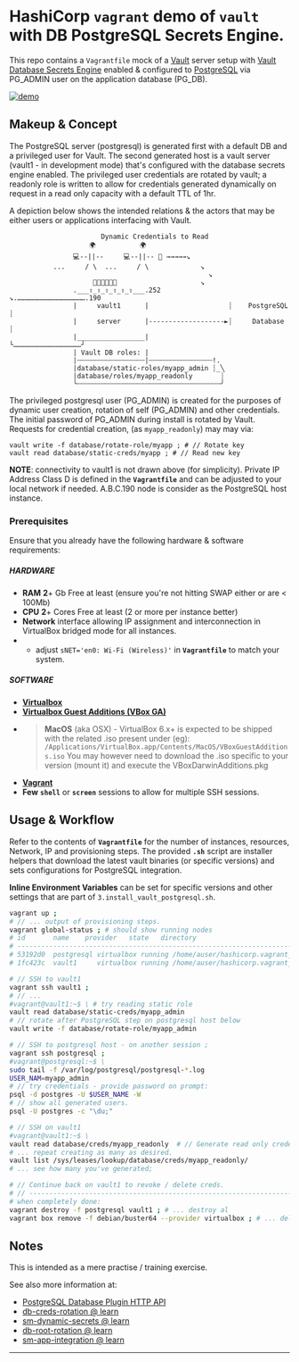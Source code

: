 # HashiCorp `vagrant` demo of **`vault`** with DB PostgreSQL Secrets Engine.
This repo contains a `Vagrantfile` mock of a [Vault](https://www.vaultproject.io/) server setup with [Vault Database Secrets Engine](https://www.vaultproject.io/docs/secrets/databases/) enabled & configured to [PostgreSQL](https://www.vaultproject.io/docs/secrets/databases/postgresql/) via PG_ADMIN user on the application database (PG_DB).

[![demo](https://asciinema.org/a/308019.svg)](https://asciinema.org/a/308019?autoplay=1)


## Makeup & Concept

The PostgreSQL server (postgresql) is generated first with a default DB and a privileged user for Vault.
The second generated host is a vault server (vault1 - in development mode) that's configured with the database secrets engine enabled. The privileged user credentials are rotated by vault; a readonly role is written to allow for credentials generated dynamically on request in a read only capacity with a default TTL of 1hr.


A depiction below shows the intended relations & the actors that may be either users or applications interfacing with Vault.

```
                       Dynamic Credentials to Read
                    🌍           🌍
                💻--||--     💻--||-- 🔑 →→→→→↘ 
           ...     / \  ...     / \             ↘ 
                                                  ↘  
                     🔐🔐🔐🔐🔐🔐                     ↘ 
                .___⇪_⇪_⇪_⇪_⇪_⇪___.252                ↘.…………………………………………….190
                |     vault1      |                    ┊    PostgreSQL   ┊
                |     server      |-------------------►┊     Database    ┊
                |_________________|                    └……………………………………………┘ 
                | Vault DB roles: |
                |┄┄┄┄┄┄┄┄┄┄┄┄┄┄┄┄┄|┄┄┄┄┄┄┄┄┄┄┄┄┄┄┄┄!. 
                |database/static-roles/myapp_admin ┊_╲           
                |database/roles/myapp_readonly       ┊         
                ╰┄┄┄┄┄┄┄┄┄┄┄┄┄┄┄┄┄┄┄┄┄┄┄┄┄┄┄┄┄┄┄┄┄┄┄┄╯
```

The privileged postgresql user (PG_ADMIN) is created for the purposes of dynamic user creation, rotation of self (PG_ADMIN) and other credentials.  
The initial password of PG_ADMIN during install is rotated by Vault. Requests for credential creation, (as `myapp_readonly`) may may via:
```
vault write -f database/rotate-role/myapp ; # // Rotate key
vault read database/static-creds/myapp ; # // Read new key
```

**NOTE**: connectivity to vault1 is not drawn above (for simplicity).
Private IP Address Class D is defined in the **`Vagrantfile`** and can be adjusted to your local network if needed.
A.B.C.190 node is consider as the PostgreSQL host instance.


### Prerequisites
Ensure that you already have the following hardware & software requirements:
 
##### HARDWARE
 - **RAM** **2**+ Gb Free at least (ensure you're not hitting SWAP either or are < 100Mb)
 - **CPU** **2**+ Cores Free at least (2 or more per instance better) 
 - **Network** interface allowing IP assignment and interconnection in VirtualBox bridged mode for all instances.
 - - adjust `sNET='en0: Wi-Fi (Wireless)'` in **`Vagrantfile`** to match your system.

##### SOFTWARE
 - [**Virtualbox**](https://www.virtualbox.org/)
 - [**Virtualbox Guest Additions (VBox GA)**](https://download.virtualbox.org/virtualbox/)
 - > **MacOS** (aka OSX) - VirtualBox 6.x+ is expected to be shipped with the related .iso present under (eg):
 `/Applications/VirtualBox.app/Contents/MacOS/VBoxGuestAdditions.iso`
You may however need to download the .iso specific to your version (mount it) and execute the VBoxDarwinAdditions.pkg
 - [**Vagrant**](https://www.vagrantup.com/)
 - **Few** **`shell`** or **`screen`** sessions to allow for multiple SSH sessions.


## Usage & Workflow
Refer to the contents of **`Vagrantfile`** for the number of instances, resources, Network, IP and provisioning steps.
The provided **`.sh`** script are installer helpers that download the latest vault binaries (or specific versions) and sets configurations for PostgreSQL integration.

**Inline Environment Variables** can be set for specific versions and other settings that are part of `3.install_vault_postgresql.sh`.

```bash
vagrant up ;
# // ... output of provisioning steps.
vagrant global-status ; # should show running nodes
# id       name    provider   state   directory
# -------------------------------------------------------------------------------
# 53192d0  postgresql virtualbox running /home/auser/hashicorp.vagrant_vault_postgresql
# 1fc423c  vault1     virtualbox running /home/auser/hashicorp.vagrant_vault_postgresql

# // SSH to vault1
vagrant ssh vault1 ;
# // ...
#vagrant@vault1:~$ \ # try reading static role
vault read database/static-creds/myapp_admin
# // rotate after PostgreSQL step on postgresql host below
vault write -f database/rotate-role/myapp_admin

# // SSH to postgresql host - on another session ;
vagrant ssh postgresql ;
#vagrant@postgresql:~$ \
sudo tail -f /var/log/postgresql/postgresql-*.log
USER_NAM=myapp_admin
# // try credentials - provide password on prompt:
psql -d postgres -U $USER_NAME -W
# // show all generated users.
psql -U postgres -c "\du;"

# // SSH on vault1
#vagrant@vault1:~$ \
vault read database/creds/myapp_readonly  # // Generate read only credentials.
# ... repeat creating as many as desired.
vault list /sys/leases/lookup/database/creds/myapp_readonly/
# ... see how many you've generated;

# // Continue back on vault1 to revoke / delete creds.
# // ---------------------------------------------------------------------------
# when completely done:
vagrant destroy -f postgresql vault1 ; # ... destroy al
vagrant box remove -f debian/buster64 --provider virtualbox ; # ... delete box images
```


## Notes
This is intended as a mere practise / training exercise.

See also more information at:
 - [PostgreSQL Database Plugin HTTP API](https://www.vaultproject.io/api/secret/databases/postgresql.html)
 - [db-creds-rotation @ learn](https://learn.hashicorp.com/vault/secrets-management/db-creds-rotation)
 - [sm-dynamic-secrets @ learn](https://learn.hashicorp.com/vault/secrets-management/sm-dynamic-secrets)
 - [db-root-rotation @ learn](https://learn.hashicorp.com/vault/secrets-management/db-root-rotation)
 - [sm-app-integration @ learn](https://learn.hashicorp.com/vault/developer/sm-app-integration)

------
